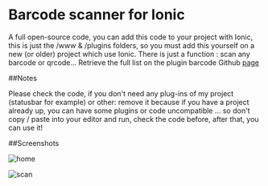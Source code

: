 # Barcode scanner for Ionic

A full open-source code, you can add this code to your project with Ionic, this is just the /www & /plugins folders, so you must add this yourself on a new (or older) project which use Ionic. There is just a function : scan any barcode or qrcode... Retrieve the full list on the plugin barcode Github [page](https://github.com/zxing/zxing)

##Notes

Please check the code, if you don't need any plug-ins of my project (statusbar for example) or other: remove it because if you have a project already up, you can have some plugins or code uncompatible ... so don't copy / paste into your editor and run, check the code before, after that, you can use it!

##Screenshots

![home](http://i.imgur.com/4SF1mKr.png)

![scan](http://i.imgur.com/mysVKwh.png)

